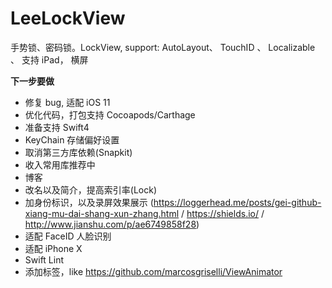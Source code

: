 # LeeLockView
手势锁、密码锁。LockView, support: AutoLayout、 TouchID 、 Localizable 、 支持 iPad， 横屏


**下一步要做**
- 修复 bug, 适配 iOS 11
- 优化代码，打包支持 Cocoapods/Carthage
- 准备支持 Swift4
- KeyChain 存储偏好设置
- 取消第三方库依赖(Snapkit)
- 收入常用库推荐中
- 博客
- 改名以及简介，提高索引率(Lock)
- 加身份标识，以及录屏效果展示 (https://loggerhead.me/posts/gei-github-xiang-mu-dai-shang-xun-zhang.html / https://shields.io/ / http://www.jianshu.com/p/ae6749858f28)
- 适配 FaceID 人脸识别
- 适配 iPhone X
- Swift Lint
- 添加标签，like https://github.com/marcosgriselli/ViewAnimator
